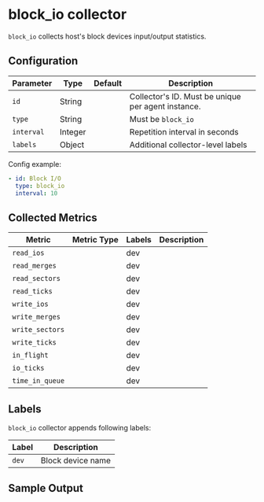 # block_io collector

`block_io` collects host's block devices input/output statistics.

## Configuration

| Parameter  | Type    | Default | Description                                        |
| ---------- | ------- | ------- | -------------------------------------------------- |
| `id`       | String  |         | Collector's ID. Must be unique per agent instance. |
| `type`     | String  |         | Must be `block_io`                                 |
| `interval` | Integer |         | Repetition interval in seconds                     |
| `labels`   | Object  |         | Additional collector-level labels                  |

Config example:

``` yaml
- id: Block I/O
  type: block_io
  interval: 10
```

## Collected Metrics

| Metric          | Metric Type | Labels | Description |
| --------------- | ----------- | ------ | ----------- |
| `read_ios`      |             | dev    |             |
| `read_merges`   |             | dev    |             |
| `read_sectors`  |             | dev    |             |
| `read_ticks`    |             | dev    |             |
| `write_ios`     |             | dev    |             |
| `write_merges`  |             | dev    |             |
| `write_sectors` |             | dev    |             |
| `write_ticks`   |             | dev    |             |
| `in_flight`     |             | dev    |             |
| `io_ticks`      |             | dev    |             |
| `time_in_queue` |             | dev    |             |

## Labels

`block_io` collector appends following labels:

| Label | Description       |
| ----- | ----------------- |
| `dev` | Block device name |

## Sample Output